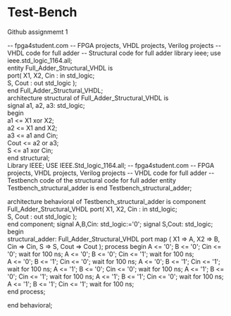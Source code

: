 # Test-Bench
Github assignmemt 1


-- fpga4student.com 
-- FPGA projects, VHDL projects, Verilog projects 
-- VHDL code for full adder 
-- Structural code for full adder 
 library ieee; 
 use ieee.std_logic_1164.all;  
 entity Full_Adder_Structural_VHDL is  
   port( 
  X1, X2, Cin : in std_logic;  
  S, Cout : out std_logic
  );  
 end Full_Adder_Structural_VHDL;  
 architecture structural of Full_Adder_Structural_VHDL is  
 signal a1, a2, a3: std_logic;  
 begin  
   a1 <= X1 xor X2;  
   a2 <= X1 and X2;  
   a3 <= a1 and Cin;  
   Cout <= a2 or a3;  
   S <= a1 xor Cin;  
 end structural;  
Library IEEE;
USE IEEE.Std_logic_1164.all;
-- fpga4student.com 
-- FPGA projects, VHDL projects, Verilog projects 
-- VHDL code for full adder 
-- Testbench code of the structural code for full adder 
entity Testbench_structural_adder is
end Testbench_structural_adder;
 
architecture  behavioral of Testbench_structural_adder is
 component Full_Adder_Structural_VHDL 
   port( 
  X1, X2, Cin : in std_logic;  
  S, Cout : out std_logic
  );  
 end component; 
 signal A,B,Cin: std_logic:='0';
 signal S,Cout: std_logic;
begin   
 structural_adder: Full_Adder_Structural_VHDL port map 
   (
    X1 => A,
    X2 => B,
    Cin => Cin,
    S => S,
    Cout => Cout 
   );
  process
  begin
   A <= '0';
   B <= '0';
   Cin <= '0';
   wait for 100 ns;
   A <= '0';
   B <= '0';
   Cin <= '1';
   wait for 100 ns;   
   A <= '0';
   B <= '1';
   Cin <= '0';
   wait for 100 ns;
   A <= '0';
   B <= '1';
   Cin <= '1';
   wait for 100 ns;
   A <= '1';
   B <= '0';
   Cin <= '0';
   wait for 100 ns;
   A <= '1';
   B <= '0';
   Cin <= '1';
   wait for 100 ns;
   A <= '1';
   B <= '1';
   Cin <= '0';
   wait for 100 ns;   
   A <= '1';
   B <= '1';
   Cin <= '1';
   wait for 100 ns;   
  end process;
      
end behavioral; 
